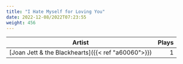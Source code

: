 ```yaml
---
title: "I Hate Myself for Loving You"
date: 2022-12-08/2022T07:23:55
weight: 456
---
```




 Artist | Plays 
----- | -----:
[Joan Jett & the Blackhearts]({{< ref "a60060">}}) | 1
